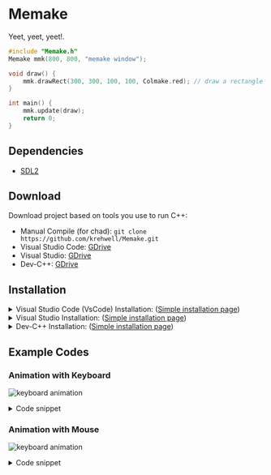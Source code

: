 # Memake
Yeet, yeet, yeet!.

```c++
#include "Memake.h"
Memake mmk(800, 800, "memake window");

void draw() {
    mmk.drawRect(300, 300, 100, 100, Colmake.red); // draw a rectangle with red color
}

int main() {
    mmk.update(draw);
    return 0;
}
```

## Dependencies
- [SDL2](https://www.libsdl.org/)

## Download
Download project based on tools you use to run C++:
- Manual Compile (for chad): `git clone https://github.com/krehwell/Memake.git`
- Visual Studio Code: [GDrive](https://drive.google.com/uc?id=1miBk4zrwGcTGMf8Lj65ge2YUiKuP8WUz&export=download)
- Visual Studio: [GDrive](https://drive.google.com/uc?id=1CSqh1opYfNVwt_4Vw8hDVYIA1FBPTcxu&export=download)
- Dev-C++: [GDrive](https://drive.google.com/u/1/uc?id=1ztK2zg4faMglrwNrvJa429BcZ2al5PK-&export=download)


## Installation
<details>
<summary>Visual Studio Code (VsCode) Installation: (<a href="https://imgur.com/gallery/Xa16Wzh">Simple installation page</a>) </summary>  

1. Download the project and extract
2. Inside the extracted folder go to `__install__` folder  
    ![vscode1](https://i.imgur.com/zAySyOA.png)  
3. Move `MinGW` folder to `C:`  
    ![vscode2](https://i.imgur.com/ev9vPj2.png) 
4. Right click "Add MinGW to env.bat" and Run as administrator
    ![vscode3](https://i.imgur.com/7X5sBvA.png) 
5. Open the extracted project with vscode
    ![vscode4](https://i.imgur.com/7X5sBvA.png) 
6. Install C++ extension for VsCode
    ![vscode5](https://i.imgur.com/dkXNRWW.png) 
7. Run project by pressing F5
    ![vscode6](https://i.imgur.com/4ESu7QX.png) 
</details>

<details>
<summary>Visual Studio Installation: (<a href="https://imgur.com/gallery/B6VY4PZ">Simple installation page</a>)</summary>  
<b>note</b> : This example is run on Visual Studio 2019, it should run just fine on 2017 too.  
  
1. Download the project and extract
2. Inside the extracted folder open the "Memake_VisualStudio.sln"  
    ![vs1](https://i.imgur.com/zAySyOA.png)  
3. Press "Local Windows Debugger" to compile and run project   
    ![vs2](https://i.imgur.com/kIdD6zO.png) 
4. See result  
    ![vs3](https://i.imgur.com/i44HiFl.png)
</details>

<details>
<summary>Dev-C++ Installation: (<a href="https://imgur.com/a/9dTH38w">Simple installation page</a>) </summary>
 
    
1. Download the project and extract
2. Inside the extracted folder click "project.dev" to open the project in Dev-C++  
    ![devc++1](https://i.imgur.com/H7ocRax.png)  
3. Press "Compile and Run (F11)" to compile and run project   
    ![devc++2](https://i.imgur.com/SO7AwoU.png) 
4. See result  
    ![devc++3](https://i.imgur.com/Htd0B13.png)
</details>


## Example Codes

### Animation with Keyboard 
![keyboard animation](https://i.imgur.com/TFwBkr5.gif)  
<details>
<summary>Code snippet</summary>  
    
```c++
#include "Memake/Memake.h"
using namespace std;

Memake mmk(800, 800, "memake");

int x = 350;
int y = 350;

void draw() {
    mmk.drawRect(x, y, 100, 100, Colmake.red);  // draw rectangle with a red color
    
    // get keyboard's key pressed  
    switch(mmk.readKeyInput()) {
        case 'd':
            x++;
            break;
        case 'a':
            x--;
            break;
        case 's':
            y++;
            break;
    	case 'w':
            y--;
            break;
	}
}

int main()
{
    mmk.update(draw);

    return 0;
}
```  
</details>
  
### Animation with Mouse 
![keyboard animation](https://i.imgur.com/MTdYxTl.gif)
<details>
<summary>Code snippet</summary>  
    
```c++
#include "Memake/Memake.h"
using namespace std;

Memake mmk(800, 800, "memake");

int x = 350;
int y = 350;

void draw() {
    mmk.drawCircle(x, y, 40, Colmake.yellow);  // draw circle with a yellow color
    
    // get mouse position
    x = mmk.getMousePosX();
    y = mmk.getMousePosY();
}

int main()
{
    mmk.update(draw);

    return 0;
}

```  
</details>
